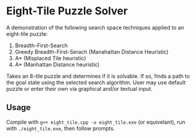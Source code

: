 # Eight-Tile Puzzle Solver
A demonstration of the following search space techniques applied to an eight-tile puzzle:
1. Breadth-First-Search
2. Greedy Breadth-First-Serach (Manahattan Distance Heuristic)
3. A* (Misplaced Tile heuristic)
4. A* (Manhattan Distance heuristic)

Takes an 8-tile puzzle and determines if it is solvable. If so, finds a path to the goal state using the selected search algorithm. User may use default puzzle or enter their own via graphical and/or textual input.

## Usage
Compile with `g++ eight_tile.cpp -o eight_tile.exe` (or equivelant), run with `./eight_tile.exe`, then follow prompts.
